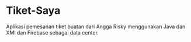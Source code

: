 # Tiket-Saya
Aplikasi pemesanan tiket buatan dari Angga Risky menggunakan Java dan XMl dan Firebase sebagai data center.
